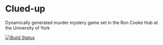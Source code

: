 # Clued-up
Dynamically generated murder mystery game set in the Ron Cooke Hub at the University of York

[![Build Status](https://travis-ci.org/HenryCadogan/Clued-up.svg?branch=master)](https://travis-ci.org/HenryCadogan/Clued-up)
